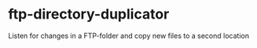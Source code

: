 ftp-directory-duplicator
========================

Listen for changes in a FTP-folder and copy new files to a second location
